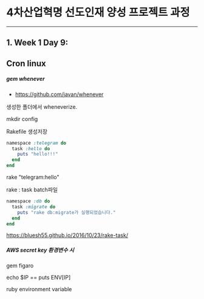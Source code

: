 # 4차산업혁명 선도인재 양성 프로젝트 과정

---
## 1. Week 1 Day 9:

## Cron linux



##### gem whenever

+ https://github.com/javan/whenever

생성한 폴더에서 wheneverize.

mkdir config

Rakefile 생성저장

```ruby
namespace :telegram do
  task :hello do
    puts "hello!!!"
  end
end
```

rake "telegram:hello"

rake : task batch파일



```ruby
namespace :db do
  task :migrate do
    puts "rake db:migrate가 실행되었습니다."
  end
end
```

https://bluesh55.github.io/2016/10/23/rake-task/



##### AWS secret key 환경변수 시

gem figaro

echo $IP == puts ENV[IP]

ruby environment variable
